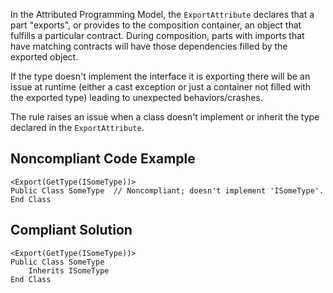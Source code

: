 
In the Attributed Programming Model, the `ExportAttribute` declares that a part "exports", or provides to the composition container, an object that fulfills a particular contract. During composition, parts with imports that have matching contracts will have those dependencies filled by the exported object.

If the type doesn't implement the interface it is exporting there will be an issue at runtime (either a cast exception or just a container not filled with the exported type) leading to unexpected behaviors/crashes.

The rule raises an issue when a class doesn't implement or inherit the type declared in the `ExportAttribute`.

## Noncompliant Code Example


    <Export(GetType(ISomeType))>
    Public Class SomeType  // Noncompliant; doesn't implement 'ISomeType'.
    End Class


## Compliant Solution


    <Export(GetType(ISomeType))>
    Public Class SomeType
        Inherits ISomeType
    End Class

